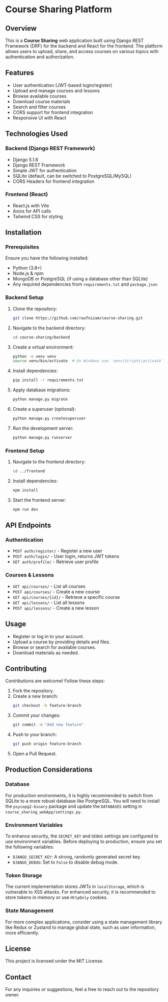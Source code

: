 # Course Sharing Platform

## Overview
This is a **Course Sharing** web application built using Django REST Framework (DRF) for the backend and React for the frontend. The platform allows users to upload, share, and access courses on various topics with authentication and authorization.

## Features
- User authentication (JWT-based login/register)
- Upload and manage courses and lessons
- Browse available courses
- Download course materials
- Search and filter courses
- CORS support for frontend integration
- Responsive UI with React

## Technologies Used
### Backend (Django REST Framework)
- Django 5.1.6
- Django REST Framework
- Simple JWT for authentication
- SQLite (default, can be switched to PostgreSQL/MySQL)
- CORS Headers for frontend integration

### Frontend (React)
- React.js with Vite
- Axios for API calls
- Tailwind CSS for styling

## Installation
### Prerequisites
Ensure you have the following installed:
- Python (3.8+)
- Node.js & npm
- MongoDB or PostgreSQL (if using a database other than SQLite)
- Any required dependencies from `requirements.txt` and `package.json`

### Backend Setup
1. Clone the repository:
   ```sh
   git clone https://github.com/raufnizam/course-sharing.git
   ```
2. Navigate to the backend directory:
   ```sh
   cd course-sharing/backend
   ```
3. Create a virtual environment:
   ```sh
   python -m venv venv
   source venv/bin/activate  # On Windows use `venv\Scripts\activate`
   ```
4. Install dependencies:
   ```sh
   pip install -r requirements.txt
   ```
5. Apply database migrations:
   ```sh
   python manage.py migrate
   ```
6. Create a superuser (optional):
   ```sh
   python manage.py createsuperuser
   ```
7. Run the development server:
   ```sh
   python manage.py runserver
   ```

### Frontend Setup
1. Navigate to the frontend directory:
   ```sh
   cd ../frontend
   ```
2. Install dependencies:
   ```sh
   npm install
   ```
3. Start the frontend server:
   ```sh
   npm run dev
   ```

## API Endpoints
### Authentication
- `POST auth/register/` - Register a new user
- `POST auth/login/` - User login, returns JWT tokens
- `GET auth/profile/` - Retrieve user profile

### Courses & Lessons
- `GET api/courses/` - List all courses
- `POST api/courses/` - Create a new course
- `GET api/courses/{id}/` - Retrieve a specific course
- `GET api/lessons/` - List all lessons
- `POST api/lessons/` - Create a new lesson

## Usage
- Register or log in to your account.
- Upload a course by providing details and files.
- Browse or search for available courses.
- Download materials as needed.

## Contributing
Contributions are welcome! Follow these steps:
1. Fork the repository.
2. Create a new branch:
   ```sh
   git checkout -b feature-branch
   ```
3. Commit your changes:
   ```sh
   git commit -m "Add new feature"
   ```
4. Push to your branch:
   ```sh
   git push origin feature-branch
   ```
5. Open a Pull Request.

## Production Considerations

### Database
For production environments, it is highly recommended to switch from SQLite to a more robust database like PostgreSQL. You will need to install the `psycopg2-binary` package and update the `DATABASES` setting in `course_sharing_webApp/settings.py`.

### Environment Variables
To enhance security, the `SECRET_KEY` and `DEBUG` settings are configured to use environment variables. Before deploying to production, ensure you set the following variables:
- `DJANGO_SECRET_KEY`: A strong, randomly generated secret key.
- `DJANGO_DEBUG`: Set to `False` to disable debug mode.

### Token Storage
The current implementation stores JWTs in `localStorage`, which is vulnerable to XSS attacks. For enhanced security, it is recommended to store tokens in memory or use `HttpOnly` cookies.

### State Management
For more complex applications, consider using a state management library like Redux or Zustand to manage global state, such as user information, more efficiently.

## License
This project is licensed under the MIT License.

## Contact
For any inquiries or suggestions, feel a free to reach out to the repository owner.

